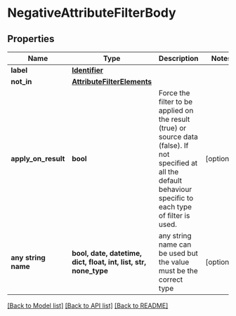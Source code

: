 # NegativeAttributeFilterBody


## Properties
Name | Type | Description | Notes
------------ | ------------- | ------------- | -------------
**label** | [**Identifier**](Identifier.md) |  | 
**not_in** | [**AttributeFilterElements**](AttributeFilterElements.md) |  | 
**apply_on_result** | **bool** | Force the filter to be applied on the result (true) or source data (false). If not specified at all the default behaviour specific to each type of filter is used. | [optional] 
**any string name** | **bool, date, datetime, dict, float, int, list, str, none_type** | any string name can be used but the value must be the correct type | [optional]

[[Back to Model list]](../README.md#documentation-for-models) [[Back to API list]](../README.md#documentation-for-api-endpoints) [[Back to README]](../README.md)


